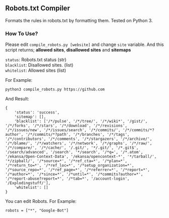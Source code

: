 ## Robots.txt Compiler
Formats the rules in robots.txt by formatting them. Tested on Python 3.

### How To Use?
Please edit `compile_robots.py [website]` and change `site` variable. And this script returns; **allowed sites**, **disallowed sites** and **sitemaps**

`status`: Robots.txt status (str)\
`blacklist`: Disallowed sites. (list)\
`whitelist`: Allowed sites (list)

For Example:

```
python3 compile_robots.py https://github.com
```

And Result:
```
{
    'status': 'success',
    'sitemap': [],
    'blacklist': ['/*/pulse', '/*/tree/', '/*/wiki*', '/gist/', '/*/forks', '/*/stars', '/*/download', '/*/revisions', '/*/issues/new', '/*/issues/search', '/*/commits/', '/*/commits/*?author', '/*/commits/*?path', '/*/branches', '/*/tags', '/*/contributors', '/*/comments', '/*/stargazers', '/*/archive/', '/*/blame/', '/*/watchers', '/*/network', '/*/graphs', '/*/raw/', '/*/compare/', '/*/cache/', '/.git/', '*/.git/', '/*.git$', '/search/advanced', '/search', '*/search', '/*q=', '/*.atom', '/ekansa/Open-Context-Data', '/ekansa/opencontext-*', '*/tarball/', '*/zipball/', '/*source=*', '/*ref_cta=*', '/*plan=*', '/*return_to=*', '/*ref_loc=*', '/*setup_organization=*', '/*source_repo=*', '/*ref_page=*', '/*referrer=*', '/*report=*', '/*author=*', '/*since=*', '/*until=*', '/*commits?author=*', '/*report-abuse?report=*', '/*tab=*', '/account-login', '/Explodingstuff/'],
    'whitelist': []
}
```

You can edit Robots.
For Example:
```
robots = ["*", "Google-Bot"]
```
